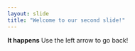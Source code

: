 ```yaml
---
layout: slide
title: "Welcome to our second slide!"
---
```

__It happens__
Use the left arrow to go back!
